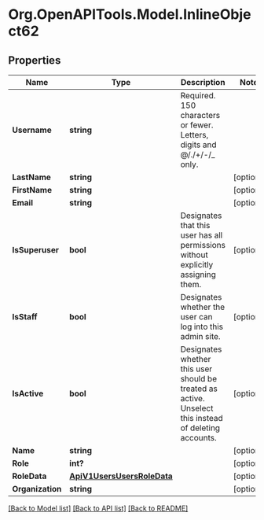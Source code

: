 
# Org.OpenAPITools.Model.InlineObject62

## Properties

Name | Type | Description | Notes
------------ | ------------- | ------------- | -------------
**Username** | **string** | Required. 150 characters or fewer. Letters, digits and @/./+/-/_ only. | 
**LastName** | **string** |  | [optional] 
**FirstName** | **string** |  | [optional] 
**Email** | **string** |  | [optional] 
**IsSuperuser** | **bool** | Designates that this user has all permissions without explicitly assigning them. | [optional] 
**IsStaff** | **bool** | Designates whether the user can log into this admin site. | [optional] 
**IsActive** | **bool** | Designates whether this user should be treated as active. Unselect this instead of deleting accounts. | [optional] 
**Name** | **string** |  | [optional] 
**Role** | **int?** |  | [optional] 
**RoleData** | [**ApiV1UsersUsersRoleData**](ApiV1UsersUsersRoleData.md) |  | [optional] 
**Organization** | **string** |  | [optional] 

[[Back to Model list]](../README.md#documentation-for-models)
[[Back to API list]](../README.md#documentation-for-api-endpoints)
[[Back to README]](../README.md)

